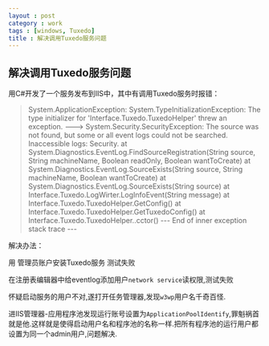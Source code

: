 ```yaml
---
layout : post
category : work
tags : [windows, Tuxedo]
title : 解决调用Tuxedo服务问题
---
```


## 解决调用Tuxedo服务问题

用C#开发了一个服务发布到IIS中，其中有调用Tuxedo服务时报错：

>System.ApplicationException: System.TypeInitializationException: The type initializer for 'Interface.Tuxedo.TuxedoHelper' threw an exception. ---> System.Security.SecurityException: The source was not found, but some or all event logs could not be searched. Inaccessible logs: Security.
>at System.Diagnostics.EventLog.FindSourceRegistration(String source, String machineName, Boolean readOnly, Boolean wantToCreate)
>at System.Diagnostics.EventLog.SourceExists(String source, String machineName, Boolean wantToCreate)
>at System.Diagnostics.EventLog.SourceExists(String source)
>at Interface.Tuxedo.LogWirter.LogInfoEvent(String message)
>at Interface.Tuxedo.TuxedoHelper.GetConfig()
>at Interface.Tuxedo.TuxedoHelper.GetTuxedoConfig()
>at Interface.Tuxedo.TuxedoHelper..cctor()
>--- End of inner exception stack trace ---

解决办法：

用 管理员账户安装Tuxedo服务 测试失败

在注册表编辑器中给eventlog添加用户`network service`读权限,测试失败

怀疑启动服务的用户不对,遂打开任务管理器,发现`w3wp`用户名千奇百怪.

进IIS管理器-应用程序池发现运行账号设置为`ApplicationPoolIdentify`,罪魁祸首就是他.这样就是使得启动用户名和程序池的名称一样.把所有程序池的运行用户都设置为同一个admin用户,问题解决.
